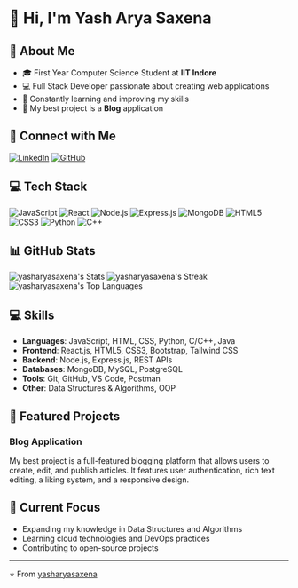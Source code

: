 # 👋 Hi, I'm Yash Arya Saxena

## 💫 About Me
- 🎓 First Year Computer Science Student at **IIT Indore**
- 💻 Full Stack Developer passionate about creating web applications
- 🌱 Constantly learning and improving my skills
- 📝 My best project is a **Blog** application

## 🔗 Connect with Me
[![LinkedIn](https://img.shields.io/badge/LinkedIn-0077B5?style=for-the-badge&logo=linkedin&logoColor=white)](https://www.linkedin.com/in/yash-arya-saxena-834021331)
[![GitHub](https://img.shields.io/badge/GitHub-100000?style=for-the-badge&logo=github&logoColor=white)](https://github.com/yasharyasaxena)

## 💻 Tech Stack
![JavaScript](https://img.shields.io/badge/JavaScript-F7DF1E?style=for-the-badge&logo=javascript&logoColor=black)
![React](https://img.shields.io/badge/React-20232A?style=for-the-badge&logo=react&logoColor=61DAFB)
![Node.js](https://img.shields.io/badge/Node.js-43853D?style=for-the-badge&logo=node.js&logoColor=white)
![Express.js](https://img.shields.io/badge/Express.js-404D59?style=for-the-badge)
![MongoDB](https://img.shields.io/badge/MongoDB-4EA94B?style=for-the-badge&logo=mongodb&logoColor=white)
![HTML5](https://img.shields.io/badge/HTML5-E34F26?style=for-the-badge&logo=html5&logoColor=white)
![CSS3](https://img.shields.io/badge/CSS3-1572B6?style=for-the-badge&logo=css3&logoColor=white)
![Python](https://img.shields.io/badge/Python-3776AB?style=for-the-badge&logo=python&logoColor=white)
![C++](https://img.shields.io/badge/C%2B%2B-00599C?style=for-the-badge&logo=c%2B%2B&logoColor=white)


## 📊 GitHub Stats
![yasharyasaxena's Stats](https://github-readme-stats.vercel.app/api?username=yasharyasaxena&theme=vue-dark&show_icons=true&hide_border=true&count_private=true)
![yasharyasaxena's Streak](https://github-readme-streak-stats.herokuapp.com/?user=yasharyasaxena&theme=vue-dark&hide_border=true)
![yasharyasaxena's Top Languages](https://api.githubtrends.io/user/svg/yasharyasaxena/langs?time_range=one_year&include_private=True&compact=True&theme=dark)

## 💻 Skills
- **Languages**: JavaScript, HTML, CSS, Python, C/C++, Java
- **Frontend**: React.js, HTML5, CSS3, Bootstrap, Tailwind CSS
- **Backend**: Node.js, Express.js, REST APIs
- **Databases**: MongoDB, MySQL, PostgreSQL
- **Tools**: Git, GitHub, VS Code, Postman
- **Other**: Data Structures & Algorithms, OOP

## 🚀 Featured Projects
### Blog Application
My best project is a full-featured blogging platform that allows users to create, edit, and publish articles. It features user authentication, rich text editing, a liking system, and a responsive design.

## 🎯 Current Focus
- Expanding my knowledge in Data Structures and Algorithms
- Learning cloud technologies and DevOps practices
- Contributing to open-source projects

---
⭐️ From [yasharyasaxena](https://github.com/yasharyasaxena)
